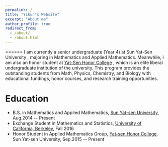 ```yaml
---
permalink: /
title: "Yikun's Website"
excerpt: "About me"
author_profile: true
redirect_from: 
  - /about/
  - /about.html
---
```



======
I am currently a senior undergraduate (Year 4) at  Sun Yat-Sen University , majoring in Mathematics and Applied Mathematics. Meanwhile, I am also an honor student at [Yat-Sen Honor College](http://yss.sysu.edu.cn/EnVersion/Index.aspx) , which is an elite liberal undergraduate institution of the university. This program provides the outstanding students from Math, Physics, Chemistry, and Biology with educational fundings, honor courses, and research training opportunities. 

Education
======
* B.S. in Mathematics and Applied Mathematics, [Sun Yat-sen University](http://www.sysu.edu.cn/2012/en/index.htm), Aug.2014 -- Present
* Exchange Student in Mathematics and Statistics, [University of California, Berkeley](http://www.berkeley.edu/), Fall 2016
* Honor Student in Applied Mathematics Group, [Yat-sen Honor College](http://yss.sysu.edu.cn/EnVersion/Index.aspx), Sun Yat-sen University, Sep.2015 -- Present





